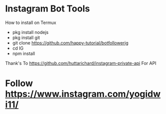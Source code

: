# Instagram Bot Tools

How to install on Termux
* pkg install nodejs
* pkg install git
* git clone https://github.com/happy-tutorial/botfollowerig
* cd IG
* npm install

Thank's To https://github.com/huttarichard/instagram-private-api For API

# Follow https://www.instagram.com/yogidwi11/

